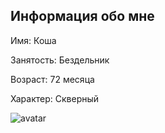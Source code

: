 ## Информация обо мне


Имя: Коша

Занятость: Бездельник

Возраст: 72 месяца

Характер: Скверный

![avatar](https://downloader.disk.yandex.ru/preview/52fd62304a7611213cc9df6a2f42ed12a6ebbd73c923ca24e93fe4634b341f4a/6344cbe7/T-ZPzpH99lLUnjsJOOqlkX4iN2UNaEVWgYQiWkcfOaUPAElI53A4vzMIVV_hqvwyBuS0TfRajhwcXyegrea0kw%3D%3D?uid=0&filename=2021-05-08%2000-10-36.HEIC&disposition=inline&hash=&limit=0&content_type=image%2Fjpeg&owner_uid=0&tknv=v2&size=2048x2048)